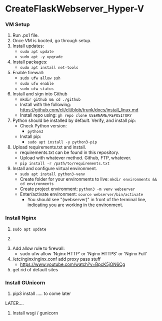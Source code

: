 # CreateFlaskWebserver_Hyper-V
 
### VM Setup
1. Run .ps1 file.
2. Once VM is booted, go through setup.
3. Install updates:
   - ```sudo apt update```
   - ```sudo apt -y upgrade```
4. Install packages:
   - ```sudo apt install net-tools```
5. Enable firewall:
   - ```sudo ufw allow ssh```
   - ```sudo ufw enable```
   - ```sudo ufw status```
6. Install and sign into Github
   - ```mkdir github && cd ./github```
   - Install with the following:  https://github.com/cli/cli/blob/trunk/docs/install_linux.md
   - Install repo using:  ```gh repo clone USERNAME/REPOSITORY```
7. Python should be installed by default. Verify, and install pip:
   - Check Python version:
     - ```python3```
   - Install pip:
     - ```sudo apt install -y python3-pip```
8. Upload requirements.txt and install.
   - requirements.txt can be found in this repository.
   - Upload with whatever method. Github, FTP, whatever.
   - ```pip install -r /path/to/requirements.txt```
9. Install and configure virtual environment.
   - ```sudo apt install python3-venv```
   - Create folder for your environments to live:  ```mkdir environments && cd environments```
   - Create project environment:  ```python3 -m venv webserver```
   - Enter/activate environment:  ```source webserver/bin/activate```
     - You should see "(webserver)" in front of the terminal line, indicating you are working in the environment.

### Install Nginx
1. ```sudo apt update```
2. ```sudo apt install -y nginx
3. Add allow rule to firewall:
   - sudo ufw allow 'Nginx HTTP' or 'Nginx HTTPS' or 'Nginx Full'
2. /etc/nginx/nginx.conf add proxy pass stuff
   - https://www.youtube.com/watch?v=BpcK5jON6Cg
3. get rid of default sites

### Install GUnicorn
1. pip3 install ..... to come later

LATER....
1. Install wsgi / gunicorn